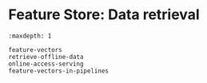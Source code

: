 # Feature Store:  Data retrieval




```{toctree}
:maxdepth: 1

feature-vectors
retrieve-offline-data
online-access-serving
feature-vectors-in-pipelines
```
